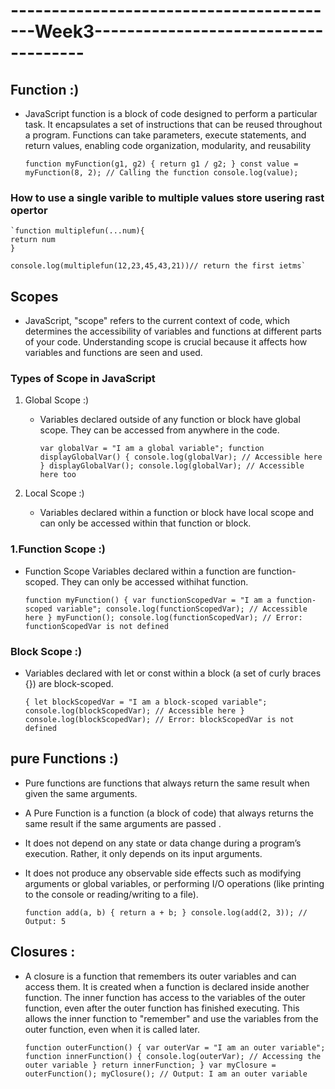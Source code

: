 # -----------------------------------------Week3-------------------------------------

## Function :)

* JavaScript function is a block of code designed to perform a particular task. It encapsulates a set of instructions that can be reused throughout a program. Functions can take parameters, execute statements, and return values, enabling code organization, modularity, and reusability

    `function myFunction(g1, g2) {
        return g1 / g2;
    }
    const value = myFunction(8, 2); // Calling the function
    console.log(value);`

### How to use a single varible  to multiple values store usering rast opertor

    `function multiplefun(...num){
    return num
    } 

    console.log(multiplefun(12,23,45,43,21))// return the first ietms`

## Scopes

* JavaScript, "scope" refers to the current context of code, which determines the accessibility of variables and functions at different parts of your code. Understanding scope is crucial because it affects how variables and functions are seen and used.

### Types of Scope in JavaScript

1. Global Scope :)

    * Variables declared outside of any function or block have global scope. They can be accessed from anywhere in the code.

        `var globalVar = "I am a global variable";
        function displayGlobalVar() {
            console.log(globalVar); // Accessible here
        }
        displayGlobalVar();
        console.log(globalVar); // Accessible here too`

2. Local Scope :)

    * Variables declared within a function or block have local scope and can only be accessed within that function or block.

### 1.Function Scope :)

* Function Scope Variables declared within a function are function-scoped. They can only be accessed withihat function.

    `function myFunction() {
            var functionScopedVar = "I am a function-scoped variable";
            console.log(functionScopedVar); // Accessible here
            }
            myFunction();
            console.log(functionScopedVar); // Error: functionScopedVar is not defined
            `

### Block Scope :)

* Variables declared with let or const within a block (a set of curly braces {}) are block-scoped.

    `{
    let blockScopedVar = "I am a block-scoped variable";
    console.log(blockScopedVar); // Accessible here
    }
    console.log(blockScopedVar); // Error: blockScopedVar is not defined`

## pure Functions :)

* Pure functions are functions that always return the same result when given the same arguments.

* A Pure Function is a function (a block of code) that always returns the same result if the same arguments are passed .

* It does not depend on any state or data change during a program’s execution. Rather, it only depends on its input arguments.

* It does not produce any observable side effects such as modifying arguments or global variables, or performing I/O operations (like printing to the console or reading/writing to a file).

    `function add(a, b) {
        return a + b;
    }
    console.log(add(2, 3)); // Output: 5`


## Closures :
* A closure is a function that remembers its outer variables and can access them. It is created when a function is declared inside another function. The inner function has access to the variables of the outer function, even after the outer function has finished executing. This allows the inner function to "remember" and use the variables from the outer function, even when it is called later.

    `function outerFunction() {
        var outerVar = "I am an outer variable";
        function innerFunction() {
            console.log(outerVar); // Accessing the outer variable
        }
        return innerFunction;
    }
    var myClosure = outerFunction();
    myClosure(); // Output: I am an outer variable`
